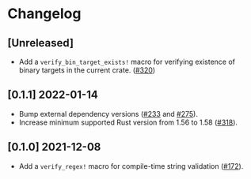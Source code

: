 # Changelog

## [Unreleased]

- Add a `verify_bin_target_exists!` macro for verifying existence of binary targets in the current crate. ([#320](https://github.com/Malax/libcnb.rs/pull/320))

## [0.1.1] 2022-01-14

- Bump external dependency versions ([#233](https://github.com/Malax/libcnb.rs/pull/233) and [#275](https://github.com/Malax/libcnb.rs/pull/275)).
- Increase minimum supported Rust version from 1.56 to 1.58 ([#318](https://github.com/Malax/libcnb.rs/pull/318)).

## [0.1.0] 2021-12-08

- Add a `verify_regex!` macro for compile-time string validation ([#172](https://github.com/Malax/libcnb.rs/pull/172)).
